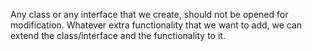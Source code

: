 Any class or any interface that we create, should not be opened for modification.
Whatever extra functionality that we want to add, we can extend the class/interface
and the functionality to it.